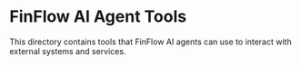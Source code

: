 # FinFlow AI Agent Tools

This directory contains tools that FinFlow AI agents can use to interact with external systems and services.
